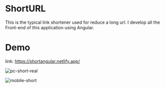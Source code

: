 # ShortURL

This is the typical link shortener used for reduce a long url. I develop all the Front-end of this application using Angular.

# Demo

link: https://shortangular.netlify.app/

![pc-short-real](https://user-images.githubusercontent.com/61983612/161098822-4bb5deb1-64da-45d8-a294-b769123cf90a.gif)

![mobile-short](https://user-images.githubusercontent.com/61983612/161095629-823eee80-981c-42af-8a79-198c30b20a3d.gif)
